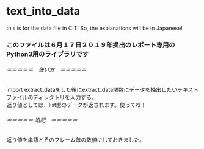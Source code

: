 # text_into_data
this is for the data file in CIT! So, the explanations will be in Japanese!
  
### このファイルは６月１７日２０１９年提出のレポート専用のPython3用のライブラリです
###### ＝＝＝＝＝　使い方　＝＝＝＝＝
import extract_dataをした後にextract_data関数にデータを抽出したいテキストファイルのディレクトリを入力する。  
返り値としては、list型のデータが返されます。使ってね！

###### ＝＝＝＝＝ 追記　＝＝＝＝＝
返り値を単語とそのフレーム毎の数値にしておきました。
